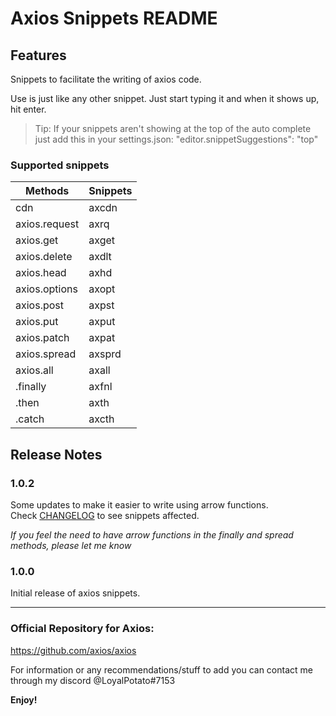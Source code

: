 # Axios Snippets README

## Features

Snippets to facilitate the writing of axios code. <br>

Use is just like any other snippet. Just start typing it and when it shows up, hit enter.

> Tip: If your snippets aren't showing at the top of the auto complete just add this in your settings.json:     "editor.snippetSuggestions": "top"

### Supported snippets

Methods | Snippets
---     | ---
cdn | axcdn
axios.request  | axrq
axios.get | axget
axios.delete | axdlt
axios.head | axhd
axios.options | axopt
axios.post | axpst
axios.put | axput
axios.patch | axpat
axios.spread | axsprd
axios.all | axall
.finally | axfnl
.then | axth
.catch | axcth



## Release Notes

### 1.0.2

Some updates to make it easier to write using arrow functions. <br>
Check [CHANGELOG](CHANGELOG.md) to see snippets affected.

_If you feel the need to have arrow functions in the finally and spread methods, please let me know_

### 1.0.0

Initial release of axios snippets.

---

### Official Repository for Axios: <br>
https://github.com/axios/axios


 For information or any recommendations/stuff to add you can contact me through my discord @LoyalPotato#7153

**Enjoy!**
